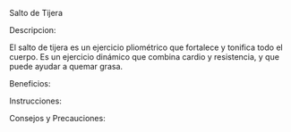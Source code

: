 Salto de Tijera

Descripcion: 

El salto de tijera es un ejercicio pliométrico que fortalece y tonifica todo el cuerpo.
Es un ejercicio dinámico que combina cardio y resistencia, y que puede ayudar a quemar grasa. 

Beneficios:



Instrucciones:



Consejos y Precauciones: 
 
